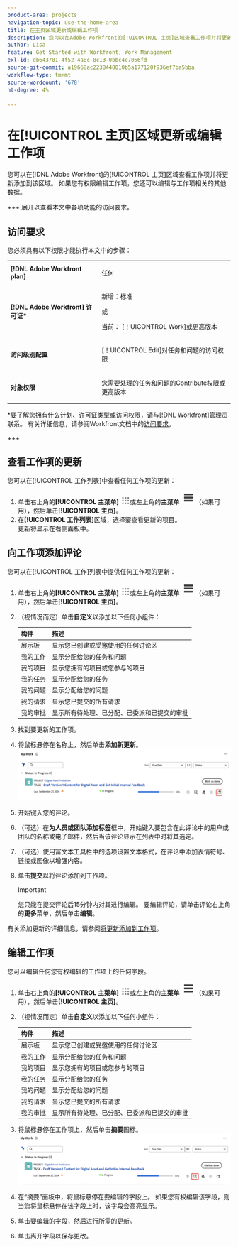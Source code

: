 ```yaml
---
product-area: projects
navigation-topic: use-the-home-area
title: 在主页区域更新或编辑工作项
description: 您可以在Adobe Workfront的[!UICONTROL 主页]区域查看工作项并将更新添加到该区域。 如果您有权限编辑工作项，您还可以编辑与工作项相关的其他数据。
author: Lisa
feature: Get Started with Workfront, Work Management
exl-id: db643781-4f52-4a8c-8c13-0bbc4c7056fd
source-git-commit: a19668ac2238448010b5a177120f936ef7ba5bba
workflow-type: tm+mt
source-wordcount: '678'
ht-degree: 4%

---
```


# 在[!UICONTROL 主页]区域更新或编辑工作项

<!--Audited: April 2024-->

您可以在[!DNL Adobe Workfront]的[!UICONTROL 主页]区域查看工作项并将更新添加到该区域。 如果您有权限编辑工作项，您还可以编辑与工作项相关的其他数据。

+++ 展开以查看本文中各项功能的访问要求。

## 访问要求

您必须具有以下权限才能执行本文中的步骤：

<table style="table-layout:auto"> 
 <col> 
 </col> 
 <col> 
 </col> 
 <tbody> 
  <tr> 
   <td role="rowheader"><strong>[!DNL Adobe Workfront plan]</strong></td> 
   <td> <p>任何</p> </td> 
  </tr> 
  <tr> 
   <td role="rowheader"><strong>[!DNL Adobe Workfront] 许可证*</strong></td> 
   <td> <p>新增：标准</p>
   或

<p>当前： [！UICONTROL Work]或更高版本</p> </td> 
  </tr> 
  <tr> 
   <td role="rowheader"><strong>访问级别配置</strong></td> 
   <td> <p>[！UICONTROL Edit]对任务和问题的访问权限</p> </td> 
  </tr> 
  <tr> 
   <td role="rowheader"><strong>对象权限</strong></td> 
   <td> <p>您需要处理的任务和问题的Contribute权限或更高版本</p> </td> 
  </tr> 
 </tbody> 
</table>

*要了解您拥有什么计划、许可证类型或访问权限，请与[!DNL Workfront]管理员联系。 有关详细信息，请参阅Workfront文档中的[访问要求](/help/quicksilver/administration-and-setup/add-users/access-levels-and-object-permissions/access-level-requirements-in-documentation.md)。

+++

## 查看工作项的更新

您可以在[!UICONTROL 工作列表]中查看任何工作项的更新：

1. 单击右上角的&#x200B;**[!UICONTROL 主菜单]** ![](assets/main-menu-icon.png)或左上角的&#x200B;**主菜单** ![](assets/lines-main-menu.png)（如果可用），然后单击&#x200B;**[!UICONTROL 主页]**。
1. 在&#x200B;**[!UICONTROL 工作列表]**&#x200B;区域，选择要查看更新的项目。\
   更新将显示在右侧面板中。



## 向工作项添加评论

您可以在[!UICONTROL 工作]列表中提供任何工作项的更新：

1. 单击右上角的&#x200B;**[!UICONTROL 主菜单]** ![](assets/main-menu-icon.png)或左上角的&#x200B;**主菜单** ![](assets/lines-main-menu.png)（如果可用），然后单击&#x200B;**[!UICONTROL 主页]**。
1. （视情况而定）单击&#x200B;**自定义**&#x200B;以添加以下任何小组件：

   | 构件 | 描述 |
   |--------------|---------------------------------------------------------------------------------------------------|
   | 展示板 | 显示您已创建或受邀使用的任何讨论区 |
   | 我的工作 | 显示分配给您的任务和问题 |
   | 我的项目 | 显示您拥有的项目或您参与的项目 |
   | 我的任务 | 显示分配给您的任务 |
   | 我的问题 | 显示分配给您的问题 |
   | 我的请求 | 显示您已提交的所有请求 |
   | 我的审批 | 显示所有待处理、已分配、已委派和已提交的审批 |

1. 找到要更新的工作项。
1. 将鼠标悬停在名称上，然后单击&#x200B;**添加新更新**。
   ![](assets/add-update-on-widget.png)
1. 开始键入您的评论。
1. （可选）在&#x200B;**为人员或团队添加标签**&#x200B;框中，开始键入要包含在此评论中的用户或团队的名称或电子邮件，然后当该评论显示在列表中时将其选定。
1. （可选）使用富文本工具栏中的选项设置文本格式，在评论中添加表情符号、链接或图像以增强内容。
1. 单击&#x200B;**提交**&#x200B;以将评论添加到工作项。

   >[!IMPORTANT]
   >
   >您只能在提交评论后15分钟内对其进行编辑。 要编辑评论，请单击评论右上角的&#x200B;**更多**&#x200B;菜单，然后单击&#x200B;**编辑**。

有关添加更新的详细信息，请参阅[将更新添加到工作项](/help/quicksilver/workfront-basics/updating-work-items-and-viewing-updates/update-work.md)。

## 编辑工作项

您可以编辑任何您有权编辑的工作项上的任何字段。

1. 单击右上角的&#x200B;**[!UICONTROL 主菜单]** ![](assets/main-menu-icon.png)或左上角的&#x200B;**主菜单** ![](assets/lines-main-menu.png)（如果可用），然后单击&#x200B;**[!UICONTROL 主页]**。
1. （视情况而定）单击&#x200B;**自定义**&#x200B;以添加以下任何小组件：

   | 构件 | 描述 |
   |--------------|---------------------------------------------------------------------------------------------------|
   | 展示板 | 显示您已创建或受邀使用的任何讨论区 |
   | 我的工作 | 显示分配给您的任务和问题 |
   | 我的项目 | 显示您拥有的项目或您参与的项目 |
   | 我的任务 | 显示分配给您的任务 |
   | 我的问题 | 显示分配给您的问题 |
   | 我的请求 | 显示您已提交的所有请求 |
   | 我的审批 | 显示所有待处理、已分配、已委派和已提交的审批 |

1. 将鼠标悬停在工作项上，然后单击&#x200B;**摘要**图标。
   ![](assets/open-summary-new-home.png)

1. 在“摘要”面板中，将鼠标悬停在要编辑的字段上。
如果您有权编辑该字段，则当您将鼠标悬停在该字段上时，该字段会高亮显示。
1. 单击要编辑的字段，然后进行所需的更新。
1. 单击离开字段以保存更改。
